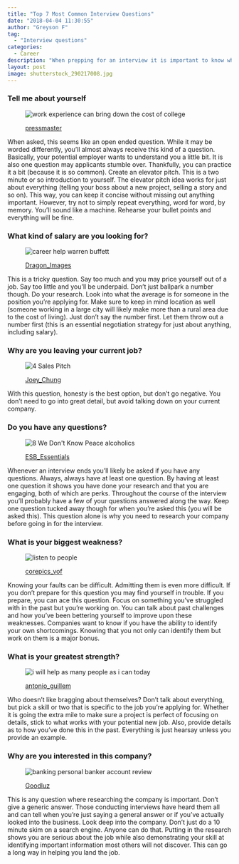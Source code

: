 ```yaml
---
title: "Top 7 Most Common Interview Questions"
date: "2018-04-04 11:30:55"
author: "Greyson F"
tag:
  - "Interview questions"
categories:
  - Career
description: "When prepping for an interview it is important to know what the potential job will ask. Here are 7 of the most common interview questions you'll experience."
layout: post
image: shutterstock_290217008.jpg
---
```


### Tell me about yourself

<figure aria-describedby="caption-attachment-4293" class="wp-caption alignnone" id="attachment_4293" style="width: 700px">

![work experience can bring down the cost of college](/posts/shutterstock_210347026.jpg)<figcaption class="wp-caption-text" id="caption-attachment-4293">[pressmaster](https://www.shutterstock.com/pic-210347026/stock-photo-young-business-partners-sharing-ideas-and-planning-work-at-meeting-in-office.html)

</figcaption></figure>

When asked, this seems like an open ended question. While it may be worded differently, you’ll almost always receive this kind of a question. Basically, your potential employer wants to understand you a little bit. It is also one question may applicants stumble over. Thankfully, you can practice it a bit (because it is so common). Create an elevator pitch. This is a two minute or so introduction to yourself. The elevator pitch idea works for just about everything (telling your boss about a new project, selling a story and so on). This way, you can keep it concise without missing out anything important. However, try not to simply repeat everything, word for word, by memory. You’ll sound like a machine. Rehearse your bullet points and everything will be fine.

### What kind of salary are you looking for?

<figure aria-describedby="caption-attachment-4042" class="wp-caption alignnone" id="attachment_4042" style="width: 700px">

![career help warren buffett](/posts/shutterstock_148377209.jpg)<figcaption class="wp-caption-text" id="caption-attachment-4042">[Dragon_Images](https://www.shutterstock.com/pic-148377209/stock-photo-close-up-image-of-a-thoughtful-businessman-with-chin-on-hand-against-a-grey-background.html)</figcaption></figure>

This is a tricky question. Say too much and you may price yourself out of a job. Say too little and you’ll be underpaid. Don’t just ballpark a number though. Do your research. Look into what the average is for someone in the position you’re applying for. Make sure to keep in mind location as well (someone working in a large city will likely make more than a rural area due to the cost of living). Just don’t say the number first. Let them throw out a number first (this is an essential negotiation strategy for just about anything, including salary).

### Why are you leaving your current job?

<figure aria-describedby="caption-attachment-3890" class="wp-caption alignnone" id="attachment_3890" style="width: 700px">

![4 Sales Pitch](/posts/4-Sales-Pitch.jpg)<figcaption class="wp-caption-text" id="caption-attachment-3890">[Joey_Chung](https://www.shutterstock.com/pic-323189642/stock-photo-businessman-and-businesswoman-meeting-on-sales-pitch.html)</figcaption></figure>

With this question, honesty is the best option, but don’t go negative. You don’t need to go into great detail, but avoid talking down on your current company.

### Do you have any questions?

<figure aria-describedby="caption-attachment-3827" class="wp-caption alignnone" id="attachment_3827" style="width: 700px">

![8 We Don't Know Peace alcoholics](/posts/8-We-Dont-Know-Peace-alcoholics.jpg)<figcaption class="wp-caption-text" id="caption-attachment-3827">[ESB_Essentials](https://www.shutterstock.com/pic-380896702/stock-photo-two-colleages-disagreeing-and-fighting-at-work.html)

</figcaption></figure>

Whenever an interview ends you’ll likely be asked if you have any questions. Always, always have at least one question. By having at least one question it shows you have done your research and that you are engaging, both of which are perks. Throughout the course of the interview you’ll probably have a few of your questions answered along the way. Keep one question tucked away though for when you’re asked this (you will be asked this). This question alone is why you need to research your company before going in for the interview.

### What is your biggest weakness?

<figure aria-describedby="caption-attachment-4258" class="wp-caption alignnone" id="attachment_4258" style="width: 700px">

![listen to people](/posts/shutterstock_172850804.jpg)<figcaption class="wp-caption-text" id="caption-attachment-4258">[corepics_vof](https://www.shutterstock.com/pic-172850804/stock-photo-two-woman-talking-about-the-latest-gossip-on-their-coffeebreak-in-the-office-attentively-listening-to-eachother.html)</figcaption></figure>

Knowing your faults can be difficult. Admitting them is even more difficult. If you don’t prepare for this question you may find yourself in trouble. If you prepare, you can ace this question. Focus on something you’ve struggled with in the past but you’re working on. You can talk about past challenges and how you’ve been bettering yourself to improve upon these weaknesses. Companies want to know if you have the ability to identify your own shortcomings. Knowing that you not only can identify them but work on them is a major bonus.

### What is your greatest strength?

<figure aria-describedby="caption-attachment-4250" class="wp-caption alignnone" id="attachment_4250" style="width: 700px">

![i will help as many people as i can today](/posts/shutterstock_407325712.jpg)<figcaption class="wp-caption-text" id="caption-attachment-4250">[antonio_guillem](https://www.shutterstock.com/pic-407325712/stock-photo-businesspeople-smiling-coworking-commenting-and-showing-growth-graphic-and-taking-a-business.html)</figcaption></figure>

Who doesn’t like bragging about themselves? Don’t talk about everything, but pick a skill or two that is specific to the job you’re applying for. Whether it is going the extra mile to make sure a project is perfect of focusing on details, stick to what works with your potential new job. Also, provide details as to how you’ve done this in the past. Everything is just hearsay unless you provide an example.

### Why are you interested in this company?

<figure aria-describedby="caption-attachment-3586" class="wp-caption alignnone" id="attachment_3586" style="width: 700px">

![banking personal banker account review](/posts/bigstock-Woman-meeting-financial-advise-64564396-e1463938376622.jpg)<figcaption class="wp-caption-text" id="caption-attachment-3586">[Goodluz](https://www.bigstockphoto.com/image-64564396/stock-photo-woman-meeting-financial-adviser-in-office)</figcaption></figure>

This is any question where researching the company is important. Don’t give a generic answer. Those conducting interviews have heard them all and can tell when you’re just saying a general answer or if you’ve actually looked into the business. Look deep into the company. Don’t just do a 10 minute skim on a search engine. Anyone can do that. Putting in the research shows you are serious about the job while also demonstrating your skill at identifying important information most others will not discover. This can go a long way in helping you land the job.
